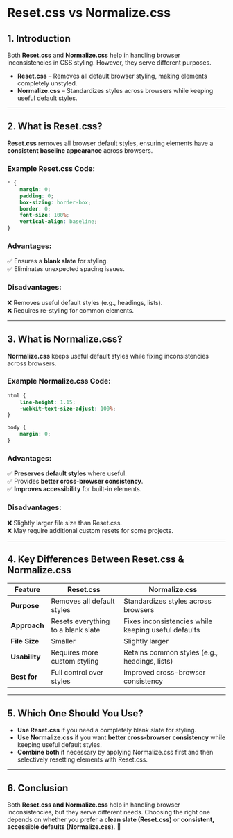 # **Reset.css vs Normalize.css**  

## **1. Introduction**  
Both **Reset.css** and **Normalize.css** help in handling browser inconsistencies in CSS styling. However, they serve different purposes.  

- **Reset.css** – Removes all default browser styling, making elements completely unstyled.  
- **Normalize.css** – Standardizes styles across browsers while keeping useful default styles.  

---

## **2. What is Reset.css?**  
**Reset.css** removes all browser default styles, ensuring elements have a **consistent baseline appearance** across browsers.  

### **Example Reset.css Code:**  
```css
* {
    margin: 0;
    padding: 0;
    box-sizing: border-box;
    border: 0;
    font-size: 100%;
    vertical-align: baseline;
}
```
### **Advantages:**  
✅ Ensures a **blank slate** for styling.  
✅ Eliminates unexpected spacing issues.  

### **Disadvantages:**  
❌ Removes useful default styles (e.g., headings, lists).  
❌ Requires re-styling for common elements.  

---

## **3. What is Normalize.css?**  
**Normalize.css** keeps useful default styles while fixing inconsistencies across browsers.  

### **Example Normalize.css Code:**  
```css
html {
    line-height: 1.15;
    -webkit-text-size-adjust: 100%;
}

body {
    margin: 0;
}
```
### **Advantages:**  
✅ **Preserves default styles** where useful.  
✅ Provides **better cross-browser consistency**.  
✅ **Improves accessibility** for built-in elements.  

### **Disadvantages:**  
❌ Slightly larger file size than Reset.css.  
❌ May require additional custom resets for some projects.  

---

## **4. Key Differences Between Reset.css & Normalize.css**  

| Feature          | Reset.css | Normalize.css |
|-----------------|----------|--------------|
| **Purpose**      | Removes all default styles | Standardizes styles across browsers |
| **Approach**     | Resets everything to a blank slate | Fixes inconsistencies while keeping useful defaults |
| **File Size**    | Smaller | Slightly larger |
| **Usability**    | Requires more custom styling | Retains common styles (e.g., headings, lists) |
| **Best for**     | Full control over styles | Improved cross-browser consistency |

---

## **5. Which One Should You Use?**  

- **Use Reset.css** if you need a completely blank slate for styling.  
- **Use Normalize.css** if you want **better cross-browser consistency** while keeping useful default styles.  
- **Combine both** if necessary by applying Normalize.css first and then selectively resetting elements with Reset.css.  

---

## **6. Conclusion**  
Both **Reset.css and Normalize.css** help in handling browser inconsistencies, but they serve different needs. Choosing the right one depends on whether you prefer a **clean slate (Reset.css)** or **consistent, accessible defaults (Normalize.css)**. 🚀